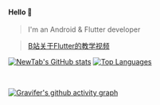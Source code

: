 
#### Hello 👏

> I'm an Android & Flutter developer

> [B站关于Flutter的教学视频](https://space.bilibili.com/480410119/)


[![NewTab's GitHub stats](https://github-readme-stats.vercel.app/api?username=jiang111&count_private=true&bg_color=30,e96443,904e95&title_color=fff&text_color=fff)](https://github.com/jiang111/jiang111)
 [![Top Languages](https://github-readme-stats.vercel.app/api/top-langs/?username=jiang111&show_icons=true&theme=default&layout=compact&hide=html,css&langs_count=6&hide_border=true)](https://github.com/jiang111/jiang111)


<br />

[![Gravifer's github activity graph](https://activity-graph.herokuapp.com/graph?username=jiang111&bg_color=ffffff0a&color=3080ed&line=5094f0&point=4d72f2&hide_border=true)](https://github.com/jiang111/jiang111)
